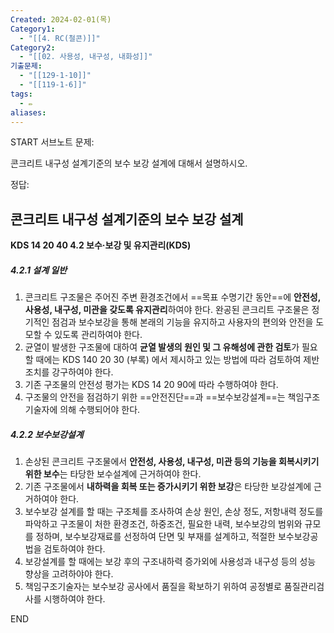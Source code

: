 ```yaml
---
Created: 2024-02-01(목)
Category1:
  - "[[4. RC(철콘)]]"
Category2:
  - "[[02. 사용성, 내구성, 내화성]]"
기출문제:
  - "[[129-1-10]]"
  - "[[119-1-6]]"
tags:
  - ✏️
aliases:
---
```

START
서브노트
문제:  

콘크리트 내구성 설계기준의 보수 보강 설계에 대해서 설명하시오.

정답: 

## 콘크리트 내구성 설계기준의 보수 보강 설계 
**KDS 14 20 40 4.2 보수·보강 및 유지관리(KDS)**
##### 4.2.1 설계 일반
1. 콘크리트 구조물은 주어진 주변 환경조건에서 ==목표 수명기간 동안==에 **안전성, 사용성, 내구성, 미관을 갖도록 유지관리**하여야 한다.  완공된 콘크리트 구조물은 정기적인 점검과 보수보강을 통해 본래의 기능을 유지하고 사용자의 편의와 안전을 도모할 수 있도록 관리하여야 한다.
2. 균열이 발생한 구조물에 대하여 **균열 발생의 원인  및 그 유해성에 관한 검토**가 필요할 때에는 KDS 140 20 30 (부록) 에서 제시하고 있는 방법에 따라 검토하여 제반조치를 강구하여야 한다.
3. 기존 구조물의 안전성 평가는 KDS 14 20  90에 따라 수행하여야 한다.
4. 구조물의 안전을 점검하기 위한 ==안전진단==과 ==보수보강설계==는 책임구조기술자에 의해 수행되어야 한다.

##### 4.2.2 보수보강설계
1. 손상된 콘크리트 구조물에서 **안전성, 사용성, 내구성, 미관 등의 기능을 회복시키기 위한 보수**는 타당한 보수설계에 근거하여야 한다.
2. 기존 구조물에서 **내하력을 회복 또는 증가시키기 위한 보강**은 타당한 보강설계에 근거하여야 한다.
3. 보수보강 설계를 할 때는 구조체를 조사하여 손상 원인, 손상 정도, 저항내력 정도를 파악하고 구조물이 처한 환경조건, 하중조건, 필요한 내력, 보수보강의 범위와 규모를 정하며, 보수보강재료를 선정하여 단면 및 부재를 설계하고, 적절한 보수보강공법을 검토하여야 한다.
4. 보강설계를 할 때에는 보강 후의 구조내하력 증가외에 사용성과 내구성 등의 성능 향상을 고려하야야 한다.
5. 책임구조기술자는 보수보강 공사에서 품질을 확보하기 위하여 공정별로 품질관리검사를 시행하여야 한다.
<!--ID: 1687356618493-->
END